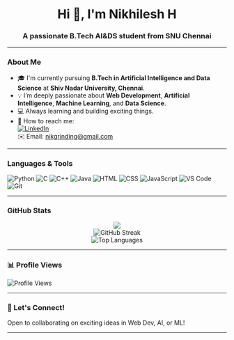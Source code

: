 <h1 align="center">Hi 👋, I'm Nikhilesh H</h1>
<h3 align="center">A passionate B.Tech AI&DS student from SNU Chennai</h3>

---

### About Me

- 🎓 I'm currently pursuing **B.Tech in Artificial Intelligence and Data Science** at **Shiv Nadar University, Chennai**.
- 💡 I’m deeply passionate about **Web Development**, **Artificial Intelligence**, **Machine Learning**, and **Data Science**.
- 💻 Always learning and building exciting things.
- 🙂 How to reach me:  
  [![LinkedIn](https://img.shields.io/badge/-Nikhilesh%20H-blue?style=flat-square&logo=Linkedin&logoColor=white&link=https://www.linkedin.com/in/nikhilesh-hariganesh/)](https://www.linkedin.com/in/nikhilesh-hariganesh/)  
  ✉️ Email: nikgrinding@gmail.com

---

### Languages & Tools

![Python](https://img.shields.io/badge/-Python-3776AB?style=flat-square&logo=python&logoColor=white)
![C](https://img.shields.io/badge/-C-00599C?style=flat-square&logo=c&logoColor=white)
![C++](https://img.shields.io/badge/-C++-00599C?style=flat-square&logo=c%2B%2B&logoColor=white)
![Java](https://img.shields.io/badge/Java-%23007396.svg?style=flat-square&logo=openjdk&logoColor=white)
![HTML](https://img.shields.io/badge/-HTML5-E34F26?style=flat-square&logo=html5&logoColor=white)
![CSS](https://img.shields.io/badge/-CSS3-1572B6?style=flat-square&logo=css3&logoColor=white)
![JavaScript](https://img.shields.io/badge/-JavaScript-F7DF1E?style=flat-square&logo=javascript&logoColor=black)
![VS Code](https://img.shields.io/badge/-VSCode-007ACC?style=flat-square&logo=visual-studio-code&logoColor=white)
![Git](https://img.shields.io/badge/-Git-F05032?style=flat-square&logo=git&logoColor=white)

---

### GitHub Stats

<p align="center">
  <img src="https://github-readme-stats.vercel.app/api?username=nikgrinding&show_icons=true&theme=radical&count_private=true&include_all_commits=true" />
  <br/>
  <img src="https://github-readme-streak-stats.herokuapp.com/?user=nikgrinding&theme=radical&count_private=true&include_all_commits=true" alt="GitHub Streak" />
  <br/>
  <img src="https://github-readme-stats.vercel.app/api/top-langs/?username=nikgrinding&layout=compact&theme=radical&count_private=true&include_all_commits=true" alt="Top Languages" />
</p>

---

### 📊 Profile Views

![Profile Views](https://komarev.com/ghpvc/?username=nikgrinding&style=flat-square&color=green)

---

### 🚀 Let's Connect!

Open to collaborating on exciting ideas in Web Dev, AI, or ML!

---
